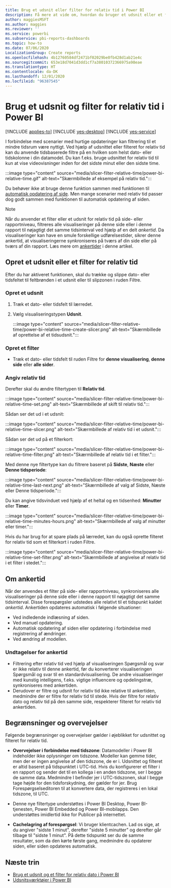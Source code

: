 ```yaml
---
title: Brug et udsnit eller filter for relativ tid i Power BI
description: Få mere at vide om, hvordan du bruger et udsnit eller et filter til at begrænse relative tidsintervaller i Power BI.
author: maggiesMSFT
ms.author: maggies
ms.reviewer: ''
ms.service: powerbi
ms.subservice: pbi-reports-dashboards
ms.topic: how-to
ms.date: 07/06/2020
LocalizationGroup: Create reports
ms.openlocfilehash: 4b12760584df2471bf02029be0fb428d1ab21e4c
ms.sourcegitcommit: 653e18d7041d3dd1cf7a38010372366975a98eae
ms.translationtype: HT
ms.contentlocale: da-DK
ms.lasthandoff: 12/01/2020
ms.locfileid: "96387545"
---
```

# <a name="use-a-relative-time-slicer-and-filter-in-power-bi"></a>Brug et udsnit og filter for relativ tid i Power BI

[!INCLUDE [applies-to](../includes/applies-to.md)] [!INCLUDE [yes-desktop](../includes/yes-desktop.md)] [!INCLUDE [yes-service](../includes/yes-service.md)]

I forbindelse med scenarier med hurtige opdateringer kan filtrering til et mindre tidsrum være nyttigt. Ved hjælp af udsnittet eller filteret for relativ tid kan du anvende tidsbaserede filtre på en hvilken som helst dato- eller tidskolonne i din datamodel. Du kan f.eks. bruge udsnittet for relativ tid til kun at vise videovisninger inden for det sidste minut eller den sidste time. 

:::image type="content" source="media/slicer-filter-relative-time/power-bi-relative-time.gif" alt-text="Skærmbillede af eksempel på relativ tid.":::

Du behøver ikke at bruge denne funktion sammen med funktionen til [automatisk opdatering af side](../create-reports/desktop-automatic-page-refresh.md). Men mange scenarier med relativ tid passer dog godt sammen med funktionen til automatisk opdatering af siden.  

> [!NOTE]
> Når du anvender et filter eller et udsnit for relativ tid på side- eller rapportniveau, filtreres alle visualiseringer på denne side eller i denne rapport til nøjagtigt det samme tidsinterval ved hjælp af en delt *ankertid*. Da visualiseringer kan have en smule forskellige udførelsestider, sikrer denne ankertid, at visualiseringerne synkroniseres på tværs af din side eller på tværs af din rapport. Læs mere om [ankertider](#understanding-anchor-time) i denne artikel.

## <a name="create-a-relative-time-slicer-or-filter"></a>Opret et udsnit eller et filter for relativ tid

Efter du har aktiveret funktionen, skal du trække og slippe dato- eller tidsfeltet til feltbrønden i et udsnit eller til slipzonen i ruden Filtre. 

### <a name="create-a-slicer"></a>Opret et udsnit

1. Træk et dato- eller tidsfelt til lærredet.

2. Vælg visualiseringstypen **Udsnit**.

    :::image type="content" source="media/slicer-filter-relative-time/power-bi-relative-time-create-slicer.png" alt-text="Skærmbillede af oprettelse af et tidsudsnit.":::

### <a name="create-a-filter"></a>Opret et filter
 
- Træk et dato- eller tidsfelt til ruden Filtre for **denne visualisering**, **denne side** eller **alle sider**.

### <a name="set-relative-time"></a>Angiv relativ tid 

Derefter skal du ændre filtertypen til **Relativ tid**.

:::image type="content" source="media/slicer-filter-relative-time/power-bi-relative-time-set.png" alt-text="Skærmbillede af skift til relativ tid.":::
 
Sådan ser det ud i et udsnit:

:::image type="content" source="media/slicer-filter-relative-time/power-bi-relative-time-slicer.png" alt-text="Skærmbillede af relativ tid i et udsnit.":::

Sådan ser det ud på et filterkort: 

:::image type="content" source="media/slicer-filter-relative-time/power-bi-relative-time-filter.png" alt-text="Skærmbillede af relativ tid i et filter.":::
 
Med denne nye filtertype kan du filtrere baseret på **Sidste**, **Næste** eller **Denne tidsperiode**: 

:::image type="content" source="media/slicer-filter-relative-time/power-bi-relative-time-last-next.png" alt-text="Skærmbillede af valg af Sidste, Næste eller Denne tidsperiode.":::
 
Du kan angive tidsvinduet ved hjælp af et heltal og en tidsenhed: **Minutter** eller **Timer**.
 
:::image type="content" source="media/slicer-filter-relative-time/power-bi-relative-time-minutes-hours.png" alt-text="Skærmbillede af valg af minutter eller timer.":::

Hvis du har brug for at spare plads på lærredet, kan du også oprette filteret for relativ tid som et filterkort i ruden Filtre.

:::image type="content" source="media/slicer-filter-relative-time/power-bi-relative-time-set-filter.png" alt-text="Skærmbillede af angivelse af relativ tid i et filter i stedet.":::
 
## <a name="understanding-anchor-time"></a>Om ankertid

Når der anvendes et filter på side- eller rapportniveau, synkroniseres alle visualiseringer på denne side eller i denne rapport til nøjagtigt det samme tidsinterval. Disse forespørgsler udstedes alle relativt til et tidspunkt kaldet *ankertid*. Ankertiden opdateres automatisk i følgende situationer:

- Ved indledende indlæsning af siden.
- Ved manuel opdatering.
- Automatisk opdatering af siden eller opdatering i forbindelse med registrering af ændringer.
- Ved ændring af modellen.

### <a name="anchor-time-exceptions"></a>Undtagelser for ankertid

- Filtrering efter relativ tid ved hjælp af visualiseringen Spørgsmål og svar er ikke relativ til denne ankertid, før du konverterer visualiseringen Spørgsmål og svar til en standardvisualisering. De andre visualiseringer med kunstig intelligens, f.eks. vigtige influencere og opdelingstræ, synkroniseres med ankertiden. 
- Derudover er filtre og udsnit for relativ tid ikke relative til ankertiden, medmindre der er filtre for relativ tid til stede. Hvis der filtre for relativ dato og relativ tid på den samme side, respekterer filteret for relativ tid ankertiden.

## <a name="limitations-and-considerations"></a>Begrænsninger og overvejelser

Følgende begrænsninger og overvejelser gælder i øjeblikket for udsnittet og filteret for relativ tid.

- **Overvejelser i forbindelse med tidszone**: Datamodeller i Power BI indeholder ikke oplysninger om tidszone. Modeller kan gemme tider, men der er ingen angivelse af den tidszone, de er i. Udsnittet og filteret er altid baseret på tidspunktet i UTC-tid. Hvis du konfigurerer et filter i en rapport og sender det til en kollega i en anden tidszone, ser I begge de samme data. Medmindre I befinder jer i UTC-tidszonen, skal I begge tage højde for den tidsforskydning, der gælder for jer. Brug Forespørgselseditoren til at konvertere data, der registreres i en lokal tidszone, til UTC.
- Denne nye filtertype understøttes i Power BI Desktop, Power BI-tjenesten, Power BI Embedded og Power BI-mobilapps. Den understøttes imidlertid ikke for Publicer på internettet.

- **Cachelagring af forespørgsel**: Vi bruger klientcachen. Lad os sige, at du angiver "sidste 1 minut", derefter "sidste 5 minutter" og derefter går tilbage til "sidste 1 minut". På dette tidspunkt ser du de samme resultater, som da den kørte første gang, medmindre du opdaterer siden, eller siden opdateres automatisk.

## <a name="next-steps"></a>Næste trin

- [Brug et udsnit og et filter for relativ dato i Power BI](../visuals/desktop-slicer-filter-date-range.md)
- [Udsnitsværktøjer i Power BI](../visuals/power-bi-visualization-slicers.md)
